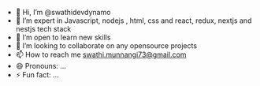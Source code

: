 - 👋 Hi, I’m @swathidevdynamo
- 👀 I’m expert in Javascript, nodejs , html, css and react, redux, nextjs and nestjs tech stack
- 🌱 I’m open to learn new skills
- 💞️ I’m looking to collaborate on any opensource projects 
- 📫 How to reach me swathi.munnangi73@gmail.com
- 😄 Pronouns: ...
- ⚡ Fun fact: ...

<!---
swathidevdynamo/swathidevdynamo is a ✨ special ✨ repository because its `README.md` (this file) appears on your GitHub profile.
You can click the Preview link to take a look at your changes.
--->
